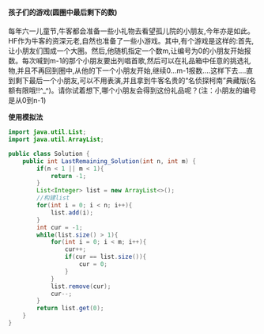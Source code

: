 #### 孩子们的游戏(圆圈中最后剩下的数)

每年六一儿童节,牛客都会准备一些小礼物去看望孤儿院的小朋友,今年亦是如此。HF作为牛客的资深元老,自然也准备了一些小游戏。其中,有个游戏是这样的:首先,让小朋友们围成一个大圈。然后,他随机指定一个数m,让编号为0的小朋友开始报数。每次喊到m-1的那个小朋友要出列唱首歌,然后可以在礼品箱中任意的挑选礼物,并且不再回到圈中,从他的下一个小朋友开始,继续0...m-1报数....这样下去....直到剩下最后一个小朋友,可以不用表演,并且拿到牛客名贵的“名侦探柯南”典藏版(名额有限哦!!^_^)。请你试着想下,哪个小朋友会得到这份礼品呢？(注：小朋友的编号是从0到n-1)


**使用模拟法**
```java
import java.util.List;
import java.util.ArrayList;

public class Solution {
    public int LastRemaining_Solution(int n, int m) {
        if(n < 1 || m < 1){
            return -1;
        }
        List<Integer> list = new ArrayList<>();
        //构建list
        for(int i = 0; i < n; i++){
            list.add(i);
        }
        int cur = -1;
        while(list.size() > 1){
            for(int i = 0; i < m; i++){
                cur++;
                if(cur == list.size()){
                    cur = 0;
                }
            }
            list.remove(cur);
            cur--;
        }
        return list.get(0);
    }
}
```
